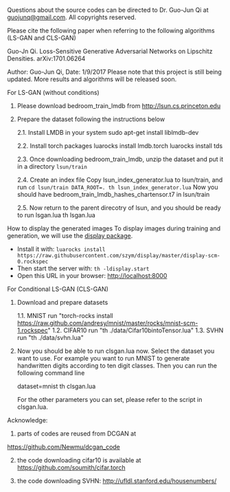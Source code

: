 Questions about the source codes can be directed to Dr. Guo-Jun Qi at guojunq@gmail.com.  All copyrights reserved.

Please cite the following paper when referring to the following algorithms (LS-GAN and CLS-GAN)

Guo-Jn Qi. Loss-Sensitive Generative Adversarial Networks on Lipschitz Densities. arXiv:1701.06264 


Author: Guo-Jun Qi, Date: 1/9/2017
Please note that this project is still being updated.  More results and algorithms will be released soon.

For LS-GAN (without conditions)

1. Please download bedroom_train_lmdb from http://lsun.cs.princeton.edu

2. Prepare the dataset following the instructions below

   2.1. Install LMDB in your system
   	sudo apt-get install liblmdb-dev
	
   2.2. Install torch packages
   	luarocks install lmdb.torch
	luarocks install tds
	
   2.3. Once downloading bedroom_train_lmdb, unzip the dataset and put it in a directory `lsun/train`
   
   2.4. Create an index file 
	Copy lsun_index_generator.lua to lsun/train, and run
	`cd lsun/train
	DATA_ROOT=. th lsun_index_generator.lua`
	Now you should have bedroom_train_lmdb_hashes_chartensor.t7 in lsun/train
	
   2.5. Now return to the parent direcotry of lsun, and you should be ready to run lsgan.lua
   	th lsgan.lua
	
How to display the generated images
To display images during training and generation, we will use the [display package](https://github.com/szym/display).

- Install it with: `luarocks install https://raw.githubusercontent.com/szym/display/master/display-scm-0.rockspec`
- Then start the server with: `th -ldisplay.start`
- Open this URL in your browser: [http://localhost:8000](http://localhost:8000)

For Conditional LS-GAN (CLS-GAN)
1. Download and prepare datasets

   1.1. MNIST
         run "torch-rocks install https://raw.github.com/andresy/mnist/master/rocks/mnist-scm-1.rockspec"
   1.2. CIFAR10
	 run "th ./data/Cifar10bintoTensor.lua" 
   1.3. SVHN
	 run "th ./data/svhn.lua"

2. Now you should be able to run clsgan.lua now. Select the dataset you want to use.  For example you want to run MNIST to generate handwritten digits according to ten digit classes. Then you can run the following command line

	dataset=mnist th clsgan.lua

   For the other parameters you can set, please refer to the script in clsgan.lua.



Acknowledge: 

1. parts of codes are reused from DCGAN at 

https://github.com/Newmu/dcgan_code

2. the code downloading cifar10 is available at https://github.com/soumith/cifar.torch

3. the code downloading SVHN: http://ufldl.stanford.edu/housenumbers/ 




